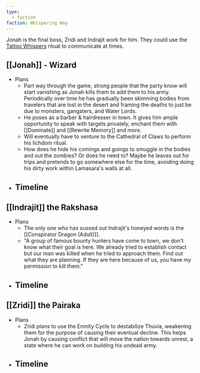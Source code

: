 ```yaml
---
type:
  - faction
faction: Whispering Way
---
```


Jonah is the final boss, Zridi and Indrajit work for him. 
They could use the [Tattoo Whispers](https://2e.aonprd.com/Rituals.aspx?ID=51) ritual to communicate at times.
## [[Jonah]] - Wizard
- Plans 
	- Part way through the game, strong people that the party know will start vanishing as Jonah kills them to add them to his army. Periodically over time he has gradually been skimming bodies from travelers that are lost in the desert and framing the deaths to just be due to monsters, gangsters, and Water Lords. 
	- He poses as a barber & hairdresser in town. It gives him ample opportunity to speak with targets privately, enchant them with [[Dominate]] and [[Rewrite Memory]] and more. 
	- Will eventually have to venture to the Cathedral of Claws to perform his lichdom ritual.
	- How does he hide his comings and goings to smuggle in the bodies and out the zombies? Or does he need to? Maybe he leaves out for trips and pretends to go somewhere else for the time, avoiding doing his dirty work within Lamasara's walls at all.
- Timeline
	- 
## [[Indrajit]] the Rakshasa 
- Plans 
	- The only one who has sussed out Indrajit's honeyed words is the [[Conspirator Dragon (Adult)]].
	- "A group of famous bounty hunters have come to town, we don't know what their goal is here. We already tried to establish contact but our man was killed when he tried to approach them. Find out what they are planning. If they are here because of us, you have my permission to kill them."
- Timeline 
	- 
## [[Zridi]] the Pairaka
- Plans 
	- Zridi plans to use the Enmity Cycle to destabilize Thuvia, weakening them for the purpose of causing their eventual decline. This helps Jonah by causing conflict that will move the nation towards unrest, a state where he can work on building his undead army. 
- Timeline 
	- 
